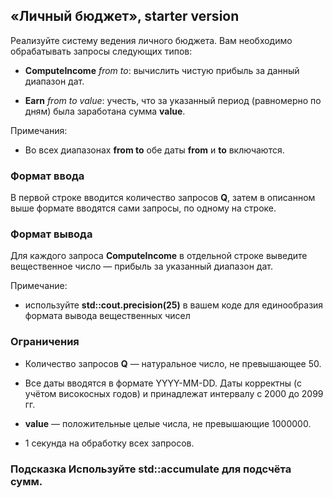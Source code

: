 «Личный бюджет», starter version
--------------------------------

Реализуйте систему ведения личного бюджета. Вам необходимо обрабатывать запросы
следующих типов:

-   **ComputeIncome** *from to*: вычислить чистую прибыль за данный диапазон
    дат.

-   **Earn** *from to value*: учесть, что за указанный период (равномерно по
    дням) была заработана сумма **value**.

Примечания:

-   Во всех диапазонах **from to** обе даты **from** и **to** включаются.

### Формат ввода

В первой строке вводится количество запросов **Q**, затем в описанном выше
формате вводятся сами запросы, по одному на строке.

### Формат вывода

Для каждого запроса **ComputeIncome** в отдельной строке выведите вещественное
число — прибыль за указанный диапазон дат.

Примечание:

-   используйте **std::cout.precision(25)** в вашем коде для единообразия
    формата вывода вещественных чисел

### Ограничения

-   Количество запросов **Q** — натуральное число, не превышающее 50.

-   Все даты вводятся в формате YYYY-MM-DD. Даты корректны (с учётом високосных
    годов) и принадлежат интервалу с 2000 до 2099 гг.

-   **value** — положительные целые числа, не превышающие 1000000.

-   1 секунда на обработку всех запросов.

### Подсказка Используйте std::accumulate для подсчёта сумм.
